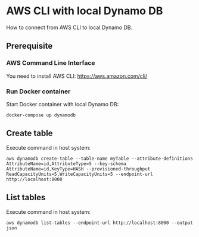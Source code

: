 # AWS CLI with local Dynamo DB

How to connect from AWS CLI to local Dynamo DB.

## Prerequisite

### AWS Command Line Interface    

You need to install AWS CLI: https://aws.amazon.com/cli/

### Run Docker container

Start Docker container with local Dynamo DB:

    docker-compose up dynamodb

## Create table

Execute command in host system:

    aws dynamodb create-table --table-name myTable --attribute-definitions AttributeName=id,AttributeType=S --key-schema AttributeName=id,KeyType=HASH --provisioned-throughput ReadCapacityUnits=5,WriteCapacityUnits=5 --endpoint-url http://localhost:8000

## List tables

Execute command in host system:

    aws dynamodb list-tables --endpoint-url http://localhost:8000 --output json
